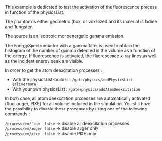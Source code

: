 This example is dedicated to test the activation of the fluorescence process in function of the physicsList. 

The phantom is either geometric (box) or voxelized and its material is Iodine and Tungsten.

The source is an isotropic monoenergetic gamma emission. 

The EnergySpectrumActor with a gamma filter is used to obtain the histogram of the number of gamma detected in the volume as a 
function of the energy. If fluorescence is activated, the fluorescence x-ray lines as well as the incident energy peak are visible.

In order to get the atom deexcitation processes :
* With the physicsList-builder : `/gate/physics/addPhysicsList emlivermore`
* With your own physicsList : `/gate/physics/addAtomDeexcitation`

In both case, all atom deexcitation processes are automatically activated (fluo, auger, PIXE) for all volume included in the 
simulation. You still have the possibility to disable those processes by using one of the following commands :  

`/process/em/fluo  false`              -> disable all deexcitation processes<br/>
`/process/em/auger false`              -> disable auger only<br/>
`/process/em/pixe  false`              -> disable PIXE only<br/>
